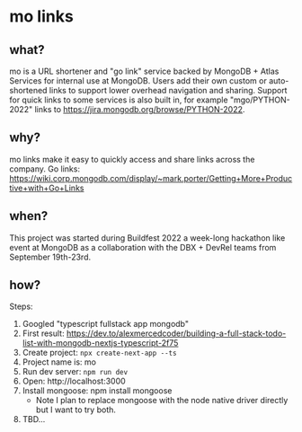 # mo links 

## what?

mo is a URL shortener and "go link" service backed by MongoDB + Atlas Services
for internal use at MongoDB. Users add their own custom or auto-shortened links
to support lower overhead navigation and sharing.
Support for quick links to some services is also built in, for example
"mgo/PYTHON-2022" links to https://jira.mongodb.org/browse/PYTHON-2022.

## why?

mo links make it easy to quickly access and share links across the company.
Go links: https://wiki.corp.mongodb.com/display/~mark.porter/Getting+More+Productive+with+Go+Links

## when?

This project was started during Buildfest 2022 a week-long hackathon like event at
MongoDB as a collaboration with the DBX + DevRel teams from September 19th-23rd.

## how?

Steps:

1. Googled "typescript fullstack app mongodb"
2. First result: https://dev.to/alexmercedcoder/building-a-full-stack-todo-list-with-mongodb-nextjs-typescript-2f75
3. Create project: `npx create-next-app --ts`
4. Project name is: mo
5. Run dev server: `npm run dev`
6. Open: http://localhost:3000
7. Install mongoose: npm install mongoose
   - Note I plan to replace mongoose with the node native driver directly but
     I want to try both.
8. TBD...
